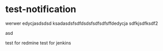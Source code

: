test-notification
=================
werwer
edycjasdsdsd
ksadasdsfsdfdsdsfsdfsdfsffdedycja
sdfkjsdfksdf2

asd

test for redmine
test for jenkins
